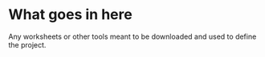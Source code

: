# What goes in here
Any worksheets or other tools meant to be downloaded and used to define the project.
